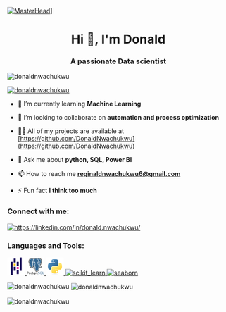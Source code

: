 [![MasterHead](https://img.freepik.com/free-vector/admin-dashboard-template-with-flat-design_23-2147869112.jpg?ga=GA1.1.1198802700.1747095576&semt=ais_hybrid&w=740)](https://encrypted-tbn0.gstatic.com/im...)]
<h1 align="center">Hi 👋, I'm Donald</h1>
<h3 align="center">A passionate Data scientist</h3>

<p align="left"> <img src="https://komarev.com/ghpvc/?username=donaldnwachukwu&label=Profile%20views&color=0e75b6&style=flat" alt="donaldnwachukwu" /> </p>

<p align="left"> <a href="https://github.com/ryo-ma/github-profile-trophy"><img src="https://github-profile-trophy.vercel.app/?username=donaldnwachukwu" alt="donaldnwachukwu" /></a> </p>

- 🌱 I’m currently learning **Machine Learning**

- 👯 I’m looking to collaborate on **automation and process optimization**

- 👨‍💻 All of my projects are available at [https://github.com/DonaldNwachukwu](https://github.com/DonaldNwachukwu)

- 💬 Ask me about **python, SQL, Power BI**

- 📫 How to reach me **reginaldnwachukwu6@gmail.com**

- ⚡ Fun fact **I think too much**

<h3 align="left">Connect with me:</h3>
<p align="left">
<a href="https://linkedin.com/in/https://linkedin.com/in/donald.nwachukwu/" target="blank"><img align="center" src="https://raw.githubusercontent.com/rahuldkjain/github-profile-readme-generator/master/src/images/icons/Social/linked-in-alt.svg" alt="https://linkedin.com/in/donald.nwachukwu/" height="30" width="40" /></a>
</p>

<h3 align="left">Languages and Tools:</h3>
<p align="left"> <a href="https://pandas.pydata.org/" target="_blank" rel="noreferrer"> <img src="https://raw.githubusercontent.com/devicons/devicon/2ae2a900d2f041da66e950e4d48052658d850630/icons/pandas/pandas-original.svg" alt="pandas" width="40" height="40"/> </a> <a href="https://www.postgresql.org" target="_blank" rel="noreferrer"> <img src="https://raw.githubusercontent.com/devicons/devicon/master/icons/postgresql/postgresql-original-wordmark.svg" alt="postgresql" width="40" height="40"/> </a> <a href="https://www.python.org" target="_blank" rel="noreferrer"> <img src="https://raw.githubusercontent.com/devicons/devicon/master/icons/python/python-original.svg" alt="python" width="40" height="40"/> </a> <a href="https://scikit-learn.org/" target="_blank" rel="noreferrer"> <img src="https://upload.wikimedia.org/wikipedia/commons/0/05/Scikit_learn_logo_small.svg" alt="scikit_learn" width="40" height="40"/> </a> <a href="https://seaborn.pydata.org/" target="_blank" rel="noreferrer"> <img src="https://seaborn.pydata.org/_images/logo-mark-lightbg.svg" alt="seaborn" width="40" height="40"/> </a> </p>

<p><img align="left" src="https://github-readme-stats.vercel.app/api/top-langs?username=donaldnwachukwu&show_icons=true&locale=en&layout=compact" alt="donaldnwachukwu" /></p>

<p>&nbsp;<img align="center" src="https://github-readme-stats.vercel.app/api?username=donaldnwachukwu&show_icons=true&locale=en" alt="donaldnwachukwu" /></p>

<p><img align="center" src="https://github-readme-streak-stats.herokuapp.com/?user=donaldnwachukwu&" alt="donaldnwachukwu" /></p>
